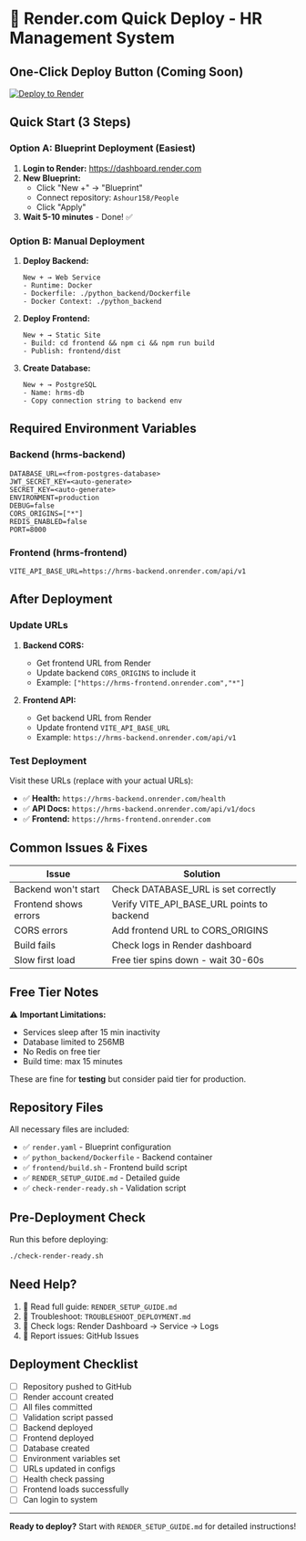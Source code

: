 # 🚀 Render.com Quick Deploy - HR Management System

## One-Click Deploy Button (Coming Soon)

[![Deploy to Render](https://render.com/images/deploy-to-render-button.svg)](https://render.com/deploy?repo=https://github.com/Ashour158/People)

## Quick Start (3 Steps)

### Option A: Blueprint Deployment (Easiest)

1. **Login to Render:** https://dashboard.render.com
2. **New Blueprint:**
   - Click "New +" → "Blueprint"
   - Connect repository: `Ashour158/People`
   - Click "Apply"
3. **Wait 5-10 minutes** - Done! ✅

### Option B: Manual Deployment

1. **Deploy Backend:**
   ```
   New + → Web Service
   - Runtime: Docker
   - Dockerfile: ./python_backend/Dockerfile
   - Docker Context: ./python_backend
   ```

2. **Deploy Frontend:**
   ```
   New + → Static Site
   - Build: cd frontend && npm ci && npm run build
   - Publish: frontend/dist
   ```

3. **Create Database:**
   ```
   New + → PostgreSQL
   - Name: hrms-db
   - Copy connection string to backend env
   ```

## Required Environment Variables

### Backend (hrms-backend)
```env
DATABASE_URL=<from-postgres-database>
JWT_SECRET_KEY=<auto-generate>
SECRET_KEY=<auto-generate>
ENVIRONMENT=production
DEBUG=false
CORS_ORIGINS=["*"]
REDIS_ENABLED=false
PORT=8000
```

### Frontend (hrms-frontend)
```env
VITE_API_BASE_URL=https://hrms-backend.onrender.com/api/v1
```

## After Deployment

### Update URLs

1. **Backend CORS:**
   - Get frontend URL from Render
   - Update backend `CORS_ORIGINS` to include it
   - Example: `["https://hrms-frontend.onrender.com","*"]`

2. **Frontend API:**
   - Get backend URL from Render
   - Update frontend `VITE_API_BASE_URL`
   - Example: `https://hrms-backend.onrender.com/api/v1`

### Test Deployment

Visit these URLs (replace with your actual URLs):

- ✅ **Health:** `https://hrms-backend.onrender.com/health`
- ✅ **API Docs:** `https://hrms-backend.onrender.com/api/v1/docs`
- ✅ **Frontend:** `https://hrms-frontend.onrender.com`

## Common Issues & Fixes

| Issue | Solution |
|-------|----------|
| Backend won't start | Check DATABASE_URL is set correctly |
| Frontend shows errors | Verify VITE_API_BASE_URL points to backend |
| CORS errors | Add frontend URL to CORS_ORIGINS |
| Build fails | Check logs in Render dashboard |
| Slow first load | Free tier spins down - wait 30-60s |

## Free Tier Notes

⚠️ **Important Limitations:**
- Services sleep after 15 min inactivity
- Database limited to 256MB
- No Redis on free tier
- Build time: max 15 minutes

These are fine for **testing** but consider paid tier for production.

## Repository Files

All necessary files are included:
- ✅ `render.yaml` - Blueprint configuration
- ✅ `python_backend/Dockerfile` - Backend container
- ✅ `frontend/build.sh` - Frontend build script
- ✅ `RENDER_SETUP_GUIDE.md` - Detailed guide
- ✅ `check-render-ready.sh` - Validation script

## Pre-Deployment Check

Run this before deploying:
```bash
./check-render-ready.sh
```

## Need Help?

1. 📖 Read full guide: `RENDER_SETUP_GUIDE.md`
2. 🔧 Troubleshoot: `TROUBLESHOOT_DEPLOYMENT.md`
3. 📝 Check logs: Render Dashboard → Service → Logs
4. 🐛 Report issues: GitHub Issues

## Deployment Checklist

- [ ] Repository pushed to GitHub
- [ ] Render account created
- [ ] All files committed
- [ ] Validation script passed
- [ ] Backend deployed
- [ ] Frontend deployed
- [ ] Database created
- [ ] Environment variables set
- [ ] URLs updated in configs
- [ ] Health check passing
- [ ] Frontend loads successfully
- [ ] Can login to system

---

**Ready to deploy?** Start with `RENDER_SETUP_GUIDE.md` for detailed instructions!
